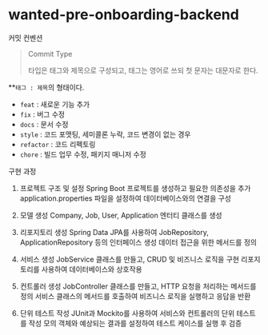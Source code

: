 # wanted-pre-onboarding-backend
커밋 컨벤션

> Commit Type
> 
> 
> 타입은 태그와 제목으로 구성되고, 태그는 영어로 쓰되 첫 문자는 대문자로 한다.
> 

**`태그 : 제목`의 형태이다.

- `feat` : 새로운 기능 추가
- `fix` : 버그 수정
- `docs` : 문서 수정
- `style` : 코드 포맷팅, 세미콜론 누락, 코드 변경이 없는 경우
- `refactor` : 코드 리펙토링
- `chore` : 빌드 업무 수정, 패키지 매니저 수정


구현 과정

1. 프로젝트 구조 및 설정
Spring Boot 프로젝트를 생성하고 필요한 의존성을 추가
application.properties 파일을 설정하여 데이터베이스와의 연결을 구성

2. 모델 생성
Company, Job, User, Application 엔터티 클래스를 생성

3. 리포지토리 생성
Spring Data JPA를 사용하여 JobRepository, ApplicationRepository 등의 인터페이스 생성
데이터 접근을 위한 메서드를 정의

4. 서비스 생성
JobService 클래스를 만들고, CRUD 및 비즈니스 로직을 구현
리포지토리를 사용하여 데이터베이스와 상호작용

5. 컨트롤러 생성
JobController 클래스를 만들고, HTTP 요청을 처리하는 메서드를 정의
서비스 클래스의 메서드를 호출하여 비즈니스 로직을 실행하고 응답을 반환

6. 단위 테스트 작성
JUnit과 Mockito를 사용하여 서비스와 컨트롤러의 단위 테스트를 작성
모의 객체와 예상되는 결과를 설정하여 테스트 케이스를 실행 후 검증
